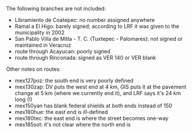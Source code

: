 The following branches are not included:
* Libramiento de Coatepec: no number assigned anywhere
* Ramal a El Higo: barely signed; according to LRF it was given to the municipality in 2002
* San Pablo Villa de Mitla - T. C. (Tuxtepec - Palomares): not signed or maintained in Veracruz
* route through Acayucan: poorly signed
* route through Rinconada: signed as VER 140 or VER blank

Other notes on routes:
* mex127poz: the south end is very poorly defined
* mex130zap: DV puts the west end at 4 km, GIS puts it at the pavement change at 5 km (where we currently end it), and LRF says it's 24 km long (!)
* mex150yan has blank federal shields at both ends instead of 150
* mex180hue: the east end is ill-defined
* mex180tec: the east end is where the street becomes one-way
* mex185sot: it's not clear where the north end is
